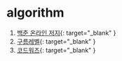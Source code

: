 # algorithm

1. [백준 온라인 저지](https://www.acmicpc.net/){: target="_blank" }
2. [구름레벨](https://level.goorm.io/){: target="_blank" }
3. [코드워즈](https://www.codewars.com/){: target="_blank" }
